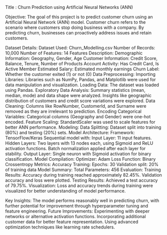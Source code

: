 Title : Churn Prediction using Artificial Neural Networks (ANN)


Objective:
The goal of this project is to predict customer churn using an Artificial Neural Network (ANN) model. Customer churn refers to the scenario where customers stop doing business with a company. By predicting churn, businesses can proactively address issues and retain customers.

Dataset Details:
Dataset Used: Churn_Modelling.csv
Number of Records: 10,000
Number of Features: 14
Features Description:
Demographic Information: Geography, Gender, Age
Customer Information: Credit Score, Balance, Tenure, Number of Products
Account Activity: Has Credit Card, Is Active Member
Estimated Salary: Estimated monthly earnings
Churn Label: Whether the customer exited (1) or not (0)
Data Preprocessing:
Importing Libraries:
Libraries such as NumPy, Pandas, and Matplotlib were used for data manipulation and visualization.
Loading Data:
The dataset was loaded using Pandas.
Exploratory Data Analysis:
Summary statistics (mean, median, mode) and data shape were analyzed.
Insights like geographic distribution of customers and credit score variations were explored.
Data Cleaning:
Columns like RowNumber, CustomerId, and Surname were removed as they are irrelevant to prediction.
Encoding Categorical Variables:
Categorical columns (Geography and Gender) were one-hot encoded.
Feature Scaling:
StandardScaler was used to scale features for better ANN performance.
Modeling:
Data Splitting:
Dataset split into training (80%) and testing (20%) sets.
Model Architecture:
Framework: TensorFlow/Keras
Sequential model with:
Input Layer: 11 input features.
Hidden Layers:
Two layers with 13 nodes each, using Sigmoid and ReLU activation functions.
Batch normalization applied after each layer for stability.
Output Layer: Single neuron with Sigmoid activation for binary classification.
Model Compilation:
Optimizer: Adam
Loss Function: Binary Crossentropy
Metrics: Accuracy
Training:
Epochs: 30
Validation split: 20% of training data
Model Summary:
Total Parameters: 456
Evaluation:
Training Results:
Accuracy during training reached approximately 82.45%.
Validation accuracy and loss were plotted.
Testing Results:
Achieved a test accuracy of 79.75%.
Visualization:
Loss and accuracy trends during training were visualized for better understanding of model performance.

Key Insights:
The model performs reasonably well in predicting churn, with further potential for improvement through hyperparameter tuning and feature engineering.
Future Improvements:
Experimenting with deeper networks or alternative activation functions.
Incorporating additional customer data for better feature representation.
Using advanced optimization techniques like learning rate schedulers.

